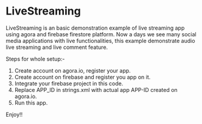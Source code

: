 # LiveStreaming
LiveStreaming is an basic demonstration example of live streaming app using agora and firebase firestore platform. 
Now a days we see many social media applications with live functionalities, this example demonstrate audio live streaming and live comment feature.

Steps for whole setup:-

1. Create account on agora.io, register your app.
2. Create account on firebase and register you app on it.
3. Integrate your firebase project in this code.
4. Replace APP_ID in strings.xml with actual app APP-ID created on agora.io.
5. Run this app.

Enjoy!!



